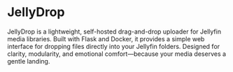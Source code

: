 # JellyDrop
JellyDrop is a lightweight, self-hosted drag-and-drop uploader for Jellyfin media libraries. Built with Flask and Docker, it provides a simple web interface for dropping files directly into your Jellyfin folders. Designed for clarity, modularity, and emotional comfort—because your media deserves a gentle landing.
